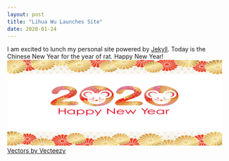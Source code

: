 ```yaml
---
layout: post
title: "Lihua Wu Launches Site"
date: 2020-01-24
---
```


I am excited to lunch my personal site powered by [Jekyll](http://jekyllrb.com).  Today is the Chinese New Year for the year of rat.  Happy New Year! 
<img src="files/Happy_New_Year_2020.jpg" width="500" height="200" alt="HTML Dog">
<a href="https://www.vecteezy.com/"> Vectors by Vecteezy</a>
